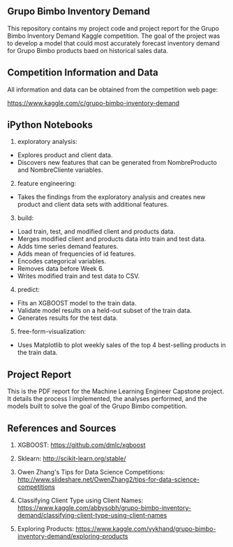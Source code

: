 Grupo Bimbo Inventory Demand
----------------------------

This repository contains my project code and project report for the Grupo Bimbo Inventory Demand Kaggle competition. The goal of the project was to develop a model that could most accurately forecast inventory demand for Grupo Bimbo products baed on historical sales data.

Competition Information and Data
--------------------------------
All information and data can be obtained from the competition web page: 

https://www.kaggle.com/c/grupo-bimbo-inventory-demand

iPython Notebooks
-----------------
1. exploratory analysis: 

* Explores product and client data.
* Discovers new features that can be generated from NombreProducto and NombreCliente variables.

2. feature engineering:

* Takes the findings from the exploratory analysis and creates new product and client data sets with additional features.

3. build:
* Load train, test, and modified client and products data.
* Merges modified client and products data into train and test data.
* Adds time series demand features.
* Adds mean of frequencies of id features.
* Encodes categorical variables.
* Removes data before Week 6.
* Writes modified train and test data to CSV.

4. predict: 
* Fits an XGBOOST model to the train data.
* Validate model results on a held-out subset of the train data.
* Generates results for the test data.

5. free-form-visualization:
* Uses Matplotlib to plot weekly sales of the top 4 best-selling products in the train data. 

Project Report
--------------

This is the PDF report for the Machine Learning Engineer Capstone project. It details the process I implemented, the analyses performed, and the models built to solve the goal of the Grupo Bimbo competition.

References and Sources
-----------------------
1. XGBOOST: https://github.com/dmlc/xgboost

2. Sklearn: http://scikit-learn.org/stable/

3. Owen Zhang's Tips for Data Science Competitions: http://www.slideshare.net/OwenZhang2/tips-for-data-science-competitions

4. Classifying Client Type using Client Names: https://www.kaggle.com/abbysobh/grupo-bimbo-inventory-demand/classifying-client-type-using-client-names

5. Exploring Products: https://www.kaggle.com/vykhand/grupo-bimbo-inventory-demand/exploring-products


